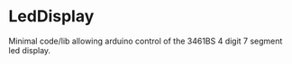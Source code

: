 # LedDisplay
Minimal code/lib allowing arduino control of the 3461BS 4 digit 7 segment led display.
